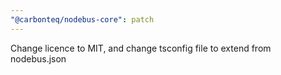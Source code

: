 ```yaml
---
"@carbonteq/nodebus-core": patch
---
```


Change licence to MIT, and change tsconfig file to extend from nodebus.json
